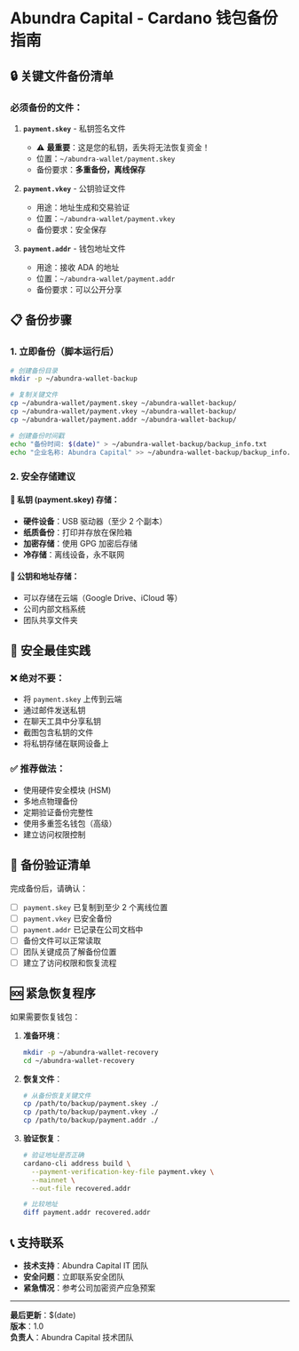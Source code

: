 # Abundra Capital - Cardano 钱包备份指南

## 🔒 关键文件备份清单

### 必须备份的文件：
1. **`payment.skey`** - 私钥签名文件
   - ⚠️ **最重要**：这是您的私钥，丢失将无法恢复资金！
   - 位置：`~/abundra-wallet/payment.skey`
   - 备份要求：**多重备份，离线保存**

2. **`payment.vkey`** - 公钥验证文件
   - 用途：地址生成和交易验证
   - 位置：`~/abundra-wallet/payment.vkey`
   - 备份要求：安全保存

3. **`payment.addr`** - 钱包地址文件
   - 用途：接收 ADA 的地址
   - 位置：`~/abundra-wallet/payment.addr`
   - 备份要求：可以公开分享

## 📋 备份步骤

### 1. 立即备份（脚本运行后）
```bash
# 创建备份目录
mkdir -p ~/abundra-wallet-backup

# 复制关键文件
cp ~/abundra-wallet/payment.skey ~/abundra-wallet-backup/
cp ~/abundra-wallet/payment.vkey ~/abundra-wallet-backup/
cp ~/abundra-wallet/payment.addr ~/abundra-wallet-backup/

# 创建备份时间戳
echo "备份时间: $(date)" > ~/abundra-wallet-backup/backup_info.txt
echo "企业名称: Abundra Capital" >> ~/abundra-wallet-backup/backup_info.txt
```

### 2. 安全存储建议

#### 🏦 私钥 (payment.skey) 存储：
- **硬件设备**：USB 驱动器（至少 2 个副本）
- **纸质备份**：打印并存放在保险箱
- **加密存储**：使用 GPG 加密后存储
- **冷存储**：离线设备，永不联网

#### 📱 公钥和地址存储：
- 可以存储在云端（Google Drive、iCloud 等）
- 公司内部文档系统
- 团队共享文件夹

## 🔐 安全最佳实践

### ❌ 绝对不要：
- 将 `payment.skey` 上传到云端
- 通过邮件发送私钥
- 在聊天工具中分享私钥
- 截图包含私钥的文件
- 将私钥存储在联网设备上

### ✅ 推荐做法：
- 使用硬件安全模块 (HSM)
- 多地点物理备份
- 定期验证备份完整性
- 使用多重签名钱包（高级）
- 建立访问权限控制

## 📄 备份验证清单

完成备份后，请确认：

- [ ] `payment.skey` 已复制到至少 2 个离线位置
- [ ] `payment.vkey` 已安全备份
- [ ] `payment.addr` 已记录在公司文档中
- [ ] 备份文件可以正常读取
- [ ] 团队关键成员了解备份位置
- [ ] 建立了访问权限和恢复流程

## 🆘 紧急恢复程序

如果需要恢复钱包：

1. **准备环境**：
   ```bash
   mkdir -p ~/abundra-wallet-recovery
   cd ~/abundra-wallet-recovery
   ```

2. **恢复文件**：
   ```bash
   # 从备份恢复关键文件
   cp /path/to/backup/payment.skey ./
   cp /path/to/backup/payment.vkey ./
   cp /path/to/backup/payment.addr ./
   ```

3. **验证恢复**：
   ```bash
   # 验证地址是否正确
   cardano-cli address build \
     --payment-verification-key-file payment.vkey \
     --mainnet \
     --out-file recovered.addr
   
   # 比较地址
   diff payment.addr recovered.addr
   ```

## 📞 支持联系

- **技术支持**：Abundra Capital IT 团队
- **安全问题**：立即联系安全团队
- **紧急情况**：参考公司加密资产应急预案

---

**最后更新**：$(date)  
**版本**：1.0  
**负责人**：Abundra Capital 技术团队 
